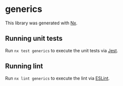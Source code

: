# generics

This library was generated with [Nx](https://nx.dev).

## Running unit tests

Run `nx test generics` to execute the unit tests via [Jest](https://jestjs.io).

## Running lint

Run `nx lint generics` to execute the lint via [ESLint](https://eslint.org/).
